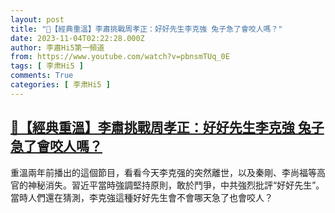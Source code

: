 ```yaml
---
layout: post
title: "🌟【經典重溫】李肅挑戰周孝正：好好先生李克強 兔子急了會咬人嗎？"
date: 2023-11-04T02:22:28.000Z
author: 李肅Hi5第一頻道
from: https://www.youtube.com/watch?v=pbnsmTUq_0E
tags: [ 李肃Hi5 ]
comments: True
categories: [ 李肃Hi5 ]
---
```

<!--1699064548000-->
[🌟【經典重溫】李肅挑戰周孝正：好好先生李克強 兔子急了會咬人嗎？](https://www.youtube.com/watch?v=pbnsmTUq_0E)
------

<div>
重溫兩年前播出的這個節目，看看今天李克强的突然離世，以及秦剛、李尚福等高官的神秘消失。習近平當時強調堅持原則，敢於鬥爭，中共強烈批評“好好先生”。當時人們還在猜測，李克強這種好好先生會不會哪天急了也會咬人？
</div>
